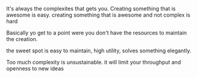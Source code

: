It's always the complexites that gets you. Creating something that is awesome is easy. creating something that is awesome and not complex is hard

Basically yo get to a point were you don't have the resources to maintain the creation.

the sweet spot is easy to maintain, high utility, solves something elegantly.

Too much complexity is unsustainable. it will limit your throughput and openness to new ideas
